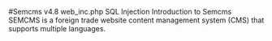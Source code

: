 #Semcms v4.8 web_inc.php SQL Injection
Introduction to Semcms
SEMCMS is a foreign trade website content management system (CMS) that supports multiple languages.
